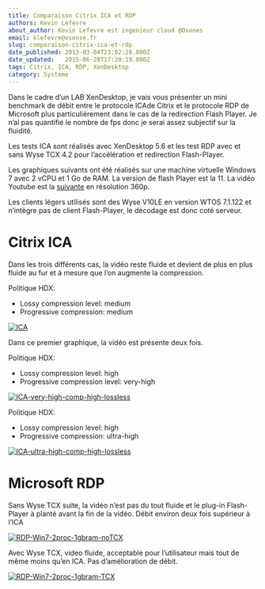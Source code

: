 ```yaml
---
title: Comparaison Citrix ICA et RDP
authors: Kevin Lefevre
about_author: Kevin Lefevre est ingenieur cloud @Osones
email: klefevre@vsense.fr
slug: comparaison-citrix-ica-et-rdp
date_published: 2013-03-04T23:02:28.000Z
date_updated:   2015-06-28T17:20:19.000Z
tags: Citrix, ICA, RDP, XenDesktop
category: Système
---
```



Dans le cadre d’un LAB XenDesktop, je vais vous présenter un mini benchmark de débit entre le protocole ICAde Citrix et le protocole RDP de Microsoft plus particulièrement dans le cas de la redirection Flash Player. Je n’ai pas quantifié le nombre de fps donc je serai assez subjectif sur la fluidité.

Les tests ICA sont réalisés avec XenDesktop 5.6 et les test RDP avec et sans Wyse TCX 4.2 pour l’accélération et redirection Flash-Player.

Les graphiques suivants ont été réalisés sur une machine virtuelle Windows 7 avec 2 vCPU et 1 Go de RAM. La version de flash Player est la 11. La vidéo Youtube est la [suivante](http://www.youtube.com/watch?v=BTiZD7p_oTc "Best fractale Zoom") en résolution 360p.

Les clients légers utilisés sont des Wyse V10LE en version WTOS 7.1.122 et n’intègre pas de client Flash-Player, le décodage est donc coté serveur.


# **Citrix ICA**

Dans les trois différents cas, la vidéo reste fluide et devient de plus en plus fluide au fur et à mesure que l’on augmente la compression.

Politique HDX:

- Lossy compression level: medium
- Progressive compression: medium

[![](http://res.cloudinary.com/vsense/image/upload/v1435508419/ICA-e1409681084434_ksn1xe.png "ICA")](http://res.cloudinary.com/vsense/image/upload/v1435508419/ICA-e1409681084434_ksn1xe.png)

Dans ce premier graphique, la vidéo est présente deux fois.

Politique HDX:

- Lossy compression level: high
- Progressive compression level: very-high

[![](http://res.cloudinary.com/vsense/image/upload/v1435508418/ICA-very-high-comp-high-lossless1_orwlva.png "ICA-very-high-comp-high-lossless")](http://res.cloudinary.com/vsense/image/upload/v1435508418/ICA-very-high-comp-high-lossless1_orwlva.png)

Politique HDX:

- Lossy compression level: high
- Progressive compression: ultra-high

[![](http://res.cloudinary.com/vsense/image/upload/v1435508417/ICA-ultra-high-comp-high-lossless1_iq8ugl.png "ICA-ultra-high-comp-high-lossless")](http://res.cloudinary.com/vsense/image/upload/v1435508417/ICA-ultra-high-comp-high-lossless1_iq8ugl.png)


# Microsoft RDP

Sans Wyse TCX suite, la vidéo n’est pas du tout fluide et le plug-in Flash-Player à planté avant la fin de la vidéo. Débit environ deux fois supérieur à l’ICA

[![](http://res.cloudinary.com/vsense/image/upload/v1435508416/RDP-Win7-2proc-1gbram-noTCX1_acom7n.png "RDP-Win7-2proc-1gbram-noTCX")](http://res.cloudinary.com/vsense/image/upload/v1435508416/RDP-Win7-2proc-1gbram-noTCX1_acom7n.png)

Avec Wyse TCX, video fluide, acceptable pour l’utilisateur mais tout de même moins qu’en ICA. Pas d’amélioration de débit.

[![](http://res.cloudinary.com/vsense/image/upload/v1435508416/RDP-Win7-2proc-1gbram-TCX1_tpd8h8.png "RDP-Win7-2proc-1gbram-TCX")](http://res.cloudinary.com/vsense/image/upload/v1435508416/RDP-Win7-2proc-1gbram-TCX1_tpd8h8.png)

